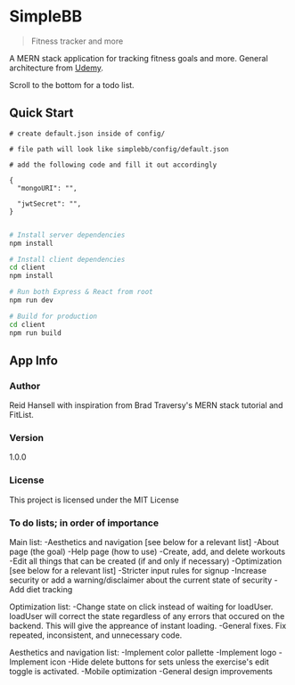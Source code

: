 # SimpleBB

> Fitness tracker and more

A MERN stack application for tracking fitness goals and more. General architecture from [Udemy](https://www.udemy.com/mern-stack-front-to-back/?couponCode=TRAVERSYMEDIA).

Scroll to the bottom for a todo list.

## Quick Start

```
# create default.json inside of config/

# file path will look like simplebb/config/default.json

# add the following code and fill it out accordingly

{
  "mongoURI": "",

  "jwtSecret": "",
}
 
```

```bash
# Install server dependencies
npm install

# Install client dependencies
cd client
npm install

# Run both Express & React from root
npm run dev

# Build for production
cd client
npm run build
```

## App Info

### Author

Reid Hansell with inspiration from Brad Traversy's MERN stack tutorial and FitList.

### Version

1.0.0

### License

This project is licensed under the MIT License

### To do lists; in order of importance

Main list:
-Aesthetics and navigation [see below for a relevant list]
-About page (the goal)
-Help page (how to use)
-Create, add, and delete workouts
-Edit all things that can be created (if and only if necessary)
-Optimization [see below for a relevant list]
-Stricter input rules for signup
-Increase security or add a warning/disclaimer about the current state of security
-Add diet tracking

Optimization list:
-Change state on click instead of waiting for loadUser. loadUser will correct the state regardless of any errors that occured on the backend. This will give the appreance of instant loading.
-General fixes. Fix repeated, inconsistent, and unnecessary code.

Aesthetics and navigation list:
-Implement color pallette
-Implement logo
-Implement icon
-Hide delete buttons for sets unless the exercise's edit toggle is activated.
-Mobile optimization
-General design improvements


